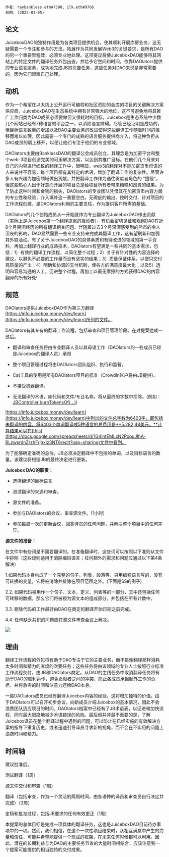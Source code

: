 
 
```纯文本
作者: raybankless.eth#7390, ilk.eth#9768
日期: (2022-01-05)
```

## 论文

JuiceboxDAO的独特作用是为各类项目提供机会，使其顺利开展库房业务，这无疑需要一个专注和参与的方法。拓展作为共同发展Web3的关键要求，是所有DAO的另一个重要里程碑，必须专业地处理。这项提议将使JuiceboxDAO能够将其网站上的特定文件的翻译任务外包出去，并给予它空间和时间，依靠DAOlators提供的专业语言服务，成功地完成JB的次要任务，这些任务对DAO来说是非常需要的，因为它们很难自己处理。

## 动机

作为一个希望在以太坊上公开运行可编程和社区资助的金库的项目的关键解决方案供应商，JuiceboxDAO在生态系统中拥有非常强大的地位，这不可避免地将其推广工作归类为DAO成员必须要做但又很耗时的目标。Juicebox是生态系统中少数几个网站已经有7种语言的平台之一，以消除语言障碍。尽管已经证明是成功的，但目标语言数量的增加以及DAO主要业务的改进使得这些翻译工作随着时间的推移而难以处理，因此需要一个专门的成熟的语言服务提供商介入，将这种负担从DAO成员的肩上移开，以便让他们专注于他们的专业领域。

DAOlators主要由BanklessDAO的翻译公会成员创立，其理念是为加密平台和整个web-3项目创造完美的可用解决方案，以达到其推广目标。在他们几个月来对自己的内容进行细致的翻译工作中，很明显，web3的翻译对不是加密货币母语的人来说并不容易，每个项目都有其特定的术语，增加了翻译工作的复杂性。尽管许多人有兴趣为加密领域做出贡献，并把翻译工作作为通往贡献者角色的 "捷径"，但这些热心人出于好意而开展的项目总是给项目所有者带来糟糕和昂贵的结果。为了防止这种时间和金钱的损失，DAOlators的专业团队凭借其在加密货币内容方面的专业性和经验，介入填补这一重要空白。无瑕疵的输出、按时交付、针对项目的工作流程创建，是DAOlators利用的主要支柱，作为提供客户所需的基础。

DAOlators的几个创始成员从一开始就作为专业翻译为JuiceboxDAO作出贡献（实际上是Juicebox第一个翻译提案的推动者），有机会密切见证和观察DAO在近8个月期间经历的所有翻译相关问题。伴随着过去3个月深深感受到的熊市的令人沮丧的影响，DAO显然需要一些专业支持来完成其翻译工作，这有望刷新和加强其外联活动。有了关于JuiceboxDAO的具体素质和有待改进的领域的第一手资料，再加上翻译行业的成熟技术，DAOlators有望满足一些共同的基本需求，包括：1）有效的翻译工作流程，以简化整个过程；2）关于有针对性的内容选择的建议，以避免不必要的工作量而没有坚实的结果；3）质量保证体系，以便只交付高质量的产出；4）明确和协调的支付机制，使各方的满意度最大化；以及5）透明和容易沟通的人工，促进整个过程。再加上以最无摩擦的方式获得DAO的内容翻译的所有好处!

## 规范

DAOlators提供JuiceboxDAO作为第三方翻译[https://info.juicebox.money/dev/learn](https://info.juicebox.money/dev/learn)所列的文件。

DAOlators有其专有的翻译工作流程，包括审查和项目管理阶段。在对提案达成一致后。

- 翻译和审查任务将由专业翻译人员以其母语工作（DAOlators的一些成员已经是Juicebox的翻译人员）承担

- 整个项目管理过程将由DAOlators团队组织、执行和监督。

- Cat工具的使用是所有DAOlators项目的标准（Crowdin账户将由JB提供）。

- 不接受机器翻译。

- 无法翻译的术语，如代码和文件/专业名称，将从最终的字数中扣除。(例如：[JBController.burnTokensOf(...)](https://info.juicebox.money/dev/api/contracts/or-controllers/jbcontroller/write/burntokensof))

[https://info.juicebox.money/dev/learn](https://info.juicebox.money/dev/learn)中列出的文件总字数为6403字，即包括未翻译的内容。将6403个单词翻译成5种语言的总费用是**5.282,48美元。**计算结果可以在[this](https://docs.google.com/spreadsheets/d/1G4lntEMLxN2PxpuJIhA-BLzwsrdnZrzhFrjhxIz3NT8/edit?usp=sharing)文件中看到。

为了能够确定准确的总价，JB必须决定翻译中不包括的单词，以及目标语言的数量。该建议将根据JB的最终决定进行更新。

**Juicebox DAO的职责：**

- 选择翻译的目标语言

- 测试翻译的来源和审查。

- 源文件的准备。

- 参加与DAOlators的会议，审查源文件。(1小时)

- 参加每周一次的更新会议，回答译员的任何问题，并解决整个项目中的任何差异。

**源文件的准备：**

在文件中有些词是不需要翻译的。在准备翻译时，这些词可以按照以下准则从文件中排除（这些规则适用于消除编码语言；任何额外的需求和问题应通过以下第4条解决）

1.如果代码本身构成了一个完整的句子，列表，段落等，只用编程语言写的，没有可转换的变量，它将被消除并排除在项目范围之外。(下面是SS的例子)

2.2. 如果代码被用作一个句子、文本、定义、列表等的一部分，其中还包括任何可转移的数据，那么它们将被视为源文本的组成部分，并包括在所有计数中。

3.3. 剔除代码的工作最好由DAO在商定的翻译开始日期之前完成。

4.4. 任何缺乏共识的问题应在源文件审查会议上解决。

![](https://lh6.googleusercontent.com/EpcSi6yNu732N2pSbwTleLGNAE7YuWUUps5bvzSx8lyzDpyxjl9oKw70mNHEa2OZm7U6eU2wOWmLZ9aTxajPi9qi5VVTaDxRE_H15NlYDbCDdtatYzm0mFoYIsAOUeGBlCMK8UAc4bmXpZX0wTs)

## 理由

翻译工作流程的外包将有助于DAO专注于它的主要业务，而不是像翻译那样消耗太多时间和精力的麻烦的次要任务；这些任务将由该领域的专业人士按照行业标准工作流程交付，由JB和DAOlators商定。从DAO的主线任务中取消翻译任务将有助于DAO的顺利运作，避免贡献者之间的冲突，防止各成员承担额外工作的负担，并将急需的时间和注意力还给DAO本身。

一些DAOlators成员已经有翻译Juicebox内容的经验，这将增加独特的价值。由于DAOlators可以召开初步会议，向新成员介绍Juicebox的基本情况，因此不会浪费团队适应项目的时间。DAOlators档案中已经有了JB术语表，以促进和加快流程，同时最大限度地减少术语错误的风险。最后但并非最不重要的是，了解Juicebox译员在整个翻译过程中遇到的问题，可以防止在已经实施的有效解决方案的指导下重复历史，或者迅速引导译员寻求新的视角，而不会在不实用的问题上浪费时间和精力。

## 时间轴

建议批准后。

测试翻译（1周）

源文件交付和审查（1周）

翻译（包括审查，作为一个灵活的两周时间，由各语种的译员和审查员自行决定并完成）（3周）

定稿和批准过程，包括JB要求的任何有效更正（1周）

本提案的总体目标是完成一项具体的翻译任务，这也是JuiceboxDAO目前待办事项中的一项。然而，我们相信，在这个一次性项目结束时，从相互满意中产生的力量和信任，可能并希望能提供一个现成的框架，在未来任何时候都可以利用。因此，潜在的长期利益与为DAO的主要任务节省的大量时间相结合，应该注意到一个提案可能提供的相当独特的交付成果。
